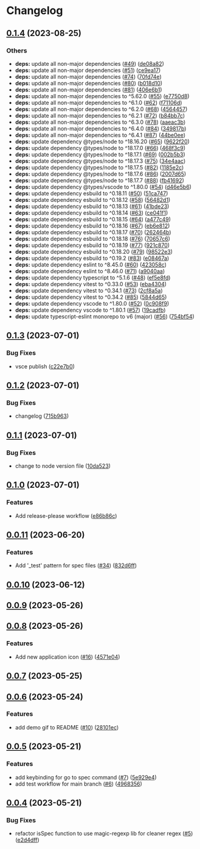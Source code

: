 # Changelog

## [0.1.4](https://github.com/bisquit/vscode-fuzzy-go-to-spec/compare/v0.1.3...v0.1.4) (2023-08-25)


### Others

* **deps:** update all non-major dependencies ([#49](https://github.com/bisquit/vscode-fuzzy-go-to-spec/issues/49)) ([de08a82](https://github.com/bisquit/vscode-fuzzy-go-to-spec/commit/de08a823f4f8689b3a8d22b3fece323c40c524c5))
* **deps:** update all non-major dependencies ([#51](https://github.com/bisquit/vscode-fuzzy-go-to-spec/issues/51)) ([ce9ea17](https://github.com/bisquit/vscode-fuzzy-go-to-spec/commit/ce9ea17875219e62168c60c36977f68bbcc80dae))
* **deps:** update all non-major dependencies ([#74](https://github.com/bisquit/vscode-fuzzy-go-to-spec/issues/74)) ([70fd74e](https://github.com/bisquit/vscode-fuzzy-go-to-spec/commit/70fd74e01e1918592c15b366a6b9df7822a5ae7d))
* **deps:** update all non-major dependencies ([#80](https://github.com/bisquit/vscode-fuzzy-go-to-spec/issues/80)) ([b018d10](https://github.com/bisquit/vscode-fuzzy-go-to-spec/commit/b018d10ede308f14d1734adfcfdfb5b8d87ecb8d))
* **deps:** update all non-major dependencies ([#81](https://github.com/bisquit/vscode-fuzzy-go-to-spec/issues/81)) ([406e6b1](https://github.com/bisquit/vscode-fuzzy-go-to-spec/commit/406e6b1e1f33eb9bf40b609d18b144c339b304e1))
* **deps:** update all non-major dependencies to ^5.62.0 ([#55](https://github.com/bisquit/vscode-fuzzy-go-to-spec/issues/55)) ([e7750d8](https://github.com/bisquit/vscode-fuzzy-go-to-spec/commit/e7750d8e88f5d5073dfbdacc10f758e50d7aef37))
* **deps:** update all non-major dependencies to ^6.1.0 ([#62](https://github.com/bisquit/vscode-fuzzy-go-to-spec/issues/62)) ([f71106d](https://github.com/bisquit/vscode-fuzzy-go-to-spec/commit/f71106d06565b5220c3df8106b03a5d13f57d3af))
* **deps:** update all non-major dependencies to ^6.2.0 ([#68](https://github.com/bisquit/vscode-fuzzy-go-to-spec/issues/68)) ([4564457](https://github.com/bisquit/vscode-fuzzy-go-to-spec/commit/45644578dd145bef1c930f9919cafb1c843b9fd6))
* **deps:** update all non-major dependencies to ^6.2.1 ([#72](https://github.com/bisquit/vscode-fuzzy-go-to-spec/issues/72)) ([b84bb7c](https://github.com/bisquit/vscode-fuzzy-go-to-spec/commit/b84bb7cf4797769114eab2b086a183655fcbc755))
* **deps:** update all non-major dependencies to ^6.3.0 ([#78](https://github.com/bisquit/vscode-fuzzy-go-to-spec/issues/78)) ([aaeac3b](https://github.com/bisquit/vscode-fuzzy-go-to-spec/commit/aaeac3b08fd3d25c0495aa2f10998950a80544d3))
* **deps:** update all non-major dependencies to ^6.4.0 ([#84](https://github.com/bisquit/vscode-fuzzy-go-to-spec/issues/84)) ([349817b](https://github.com/bisquit/vscode-fuzzy-go-to-spec/commit/349817bb69db7dd6de6ab635f021706f1f5b4ba5))
* **deps:** update all non-major dependencies to ^6.4.1 ([#87](https://github.com/bisquit/vscode-fuzzy-go-to-spec/issues/87)) ([44be0ee](https://github.com/bisquit/vscode-fuzzy-go-to-spec/commit/44be0eea13f9be358a730df1a72bf8ee73161a6f))
* **deps:** update dependency @types/node to ^18.16.20 ([#65](https://github.com/bisquit/vscode-fuzzy-go-to-spec/issues/65)) ([9622f20](https://github.com/bisquit/vscode-fuzzy-go-to-spec/commit/9622f20db42f67cd3eea1aeddd38c504544db552))
* **deps:** update dependency @types/node to ^18.17.0 ([#66](https://github.com/bisquit/vscode-fuzzy-go-to-spec/issues/66)) ([468f3c9](https://github.com/bisquit/vscode-fuzzy-go-to-spec/commit/468f3c9b33e2d08ad377ff06df9caf05de0c9930))
* **deps:** update dependency @types/node to ^18.17.1 ([#69](https://github.com/bisquit/vscode-fuzzy-go-to-spec/issues/69)) ([002b5b3](https://github.com/bisquit/vscode-fuzzy-go-to-spec/commit/002b5b31fa312378ac6ffa895c497ba33aa836f3))
* **deps:** update dependency @types/node to ^18.17.3 ([#75](https://github.com/bisquit/vscode-fuzzy-go-to-spec/issues/75)) ([34e4aac](https://github.com/bisquit/vscode-fuzzy-go-to-spec/commit/34e4aac85a04cc25b79833ff3636fbab3f33bd16))
* **deps:** update dependency @types/node to ^18.17.5 ([#82](https://github.com/bisquit/vscode-fuzzy-go-to-spec/issues/82)) ([1185e2c](https://github.com/bisquit/vscode-fuzzy-go-to-spec/commit/1185e2ccb7d726b5c22b1548ac175db49f3c13ce))
* **deps:** update dependency @types/node to ^18.17.6 ([#86](https://github.com/bisquit/vscode-fuzzy-go-to-spec/issues/86)) ([2007d65](https://github.com/bisquit/vscode-fuzzy-go-to-spec/commit/2007d6598ecfb009bed66bca7dba43bb4e78091c))
* **deps:** update dependency @types/node to ^18.17.7 ([#88](https://github.com/bisquit/vscode-fuzzy-go-to-spec/issues/88)) ([fb41692](https://github.com/bisquit/vscode-fuzzy-go-to-spec/commit/fb41692926b61540ffdbe4792b70f45f7817da00))
* **deps:** update dependency @types/vscode to ^1.80.0 ([#54](https://github.com/bisquit/vscode-fuzzy-go-to-spec/issues/54)) ([d46e5b6](https://github.com/bisquit/vscode-fuzzy-go-to-spec/commit/d46e5b692f0248238b5cb9617192c5953216c9d9))
* **deps:** update dependency esbuild to ^0.18.11 ([#50](https://github.com/bisquit/vscode-fuzzy-go-to-spec/issues/50)) ([51ca747](https://github.com/bisquit/vscode-fuzzy-go-to-spec/commit/51ca7476795e39e5cd69d277386d9e80d935d99d))
* **deps:** update dependency esbuild to ^0.18.12 ([#58](https://github.com/bisquit/vscode-fuzzy-go-to-spec/issues/58)) ([56482d1](https://github.com/bisquit/vscode-fuzzy-go-to-spec/commit/56482d1dd0f0c7f2981de3d6454c5589b685226b))
* **deps:** update dependency esbuild to ^0.18.13 ([#61](https://github.com/bisquit/vscode-fuzzy-go-to-spec/issues/61)) ([41bde23](https://github.com/bisquit/vscode-fuzzy-go-to-spec/commit/41bde23cf433e4677365bf99352fcd87d5c3abb7))
* **deps:** update dependency esbuild to ^0.18.14 ([#63](https://github.com/bisquit/vscode-fuzzy-go-to-spec/issues/63)) ([ce041f1](https://github.com/bisquit/vscode-fuzzy-go-to-spec/commit/ce041f1f47bed251542d5360fed9657a5686d9be))
* **deps:** update dependency esbuild to ^0.18.15 ([#64](https://github.com/bisquit/vscode-fuzzy-go-to-spec/issues/64)) ([a477c49](https://github.com/bisquit/vscode-fuzzy-go-to-spec/commit/a477c4991121f5aff57c49f677808d0ffdeb549a))
* **deps:** update dependency esbuild to ^0.18.16 ([#67](https://github.com/bisquit/vscode-fuzzy-go-to-spec/issues/67)) ([eb6e812](https://github.com/bisquit/vscode-fuzzy-go-to-spec/commit/eb6e812e2aa0619f55d03abc1b7b64b5be1204f5))
* **deps:** update dependency esbuild to ^0.18.17 ([#70](https://github.com/bisquit/vscode-fuzzy-go-to-spec/issues/70)) ([262464b](https://github.com/bisquit/vscode-fuzzy-go-to-spec/commit/262464bce4caba6e6c33e0f75e5602897f4a5bef))
* **deps:** update dependency esbuild to ^0.18.18 ([#76](https://github.com/bisquit/vscode-fuzzy-go-to-spec/issues/76)) ([70657c6](https://github.com/bisquit/vscode-fuzzy-go-to-spec/commit/70657c6acbedc27f1a4a1a9e6a961bea53006a43))
* **deps:** update dependency esbuild to ^0.18.19 ([#77](https://github.com/bisquit/vscode-fuzzy-go-to-spec/issues/77)) ([921c870](https://github.com/bisquit/vscode-fuzzy-go-to-spec/commit/921c8704f7e6e1a86a72fdc1d7efb2dd64df6a47))
* **deps:** update dependency esbuild to ^0.18.20 ([#79](https://github.com/bisquit/vscode-fuzzy-go-to-spec/issues/79)) ([98522e3](https://github.com/bisquit/vscode-fuzzy-go-to-spec/commit/98522e36fe119f1bb48ec08c8ee9f30c82af8a5a))
* **deps:** update dependency esbuild to ^0.19.2 ([#83](https://github.com/bisquit/vscode-fuzzy-go-to-spec/issues/83)) ([e08467a](https://github.com/bisquit/vscode-fuzzy-go-to-spec/commit/e08467a2d023002aff5e0ef93803cf45747c71b1))
* **deps:** update dependency eslint to ^8.45.0 ([#60](https://github.com/bisquit/vscode-fuzzy-go-to-spec/issues/60)) ([423058c](https://github.com/bisquit/vscode-fuzzy-go-to-spec/commit/423058c3a815c4d067cff2d186b1fd07c4c4df43))
* **deps:** update dependency eslint to ^8.46.0 ([#71](https://github.com/bisquit/vscode-fuzzy-go-to-spec/issues/71)) ([a9040aa](https://github.com/bisquit/vscode-fuzzy-go-to-spec/commit/a9040aabe86154293a25adb9c47cad1883339232))
* **deps:** update dependency typescript to ^5.1.6 ([#48](https://github.com/bisquit/vscode-fuzzy-go-to-spec/issues/48)) ([ef5e8fd](https://github.com/bisquit/vscode-fuzzy-go-to-spec/commit/ef5e8fdc56e9de4d1a01e28f6f39648a52580eac))
* **deps:** update dependency vitest to ^0.33.0 ([#53](https://github.com/bisquit/vscode-fuzzy-go-to-spec/issues/53)) ([eba4304](https://github.com/bisquit/vscode-fuzzy-go-to-spec/commit/eba4304926600021de9ae43cb8a3da0e6955378e))
* **deps:** update dependency vitest to ^0.34.1 ([#73](https://github.com/bisquit/vscode-fuzzy-go-to-spec/issues/73)) ([2cf8a5a](https://github.com/bisquit/vscode-fuzzy-go-to-spec/commit/2cf8a5a93a9d39c8732a6796a5798628ee6518d2))
* **deps:** update dependency vitest to ^0.34.2 ([#85](https://github.com/bisquit/vscode-fuzzy-go-to-spec/issues/85)) ([5844d65](https://github.com/bisquit/vscode-fuzzy-go-to-spec/commit/5844d6543859cd73a70c907c8aecb8af6ee9bdd5))
* **deps:** update dependency vscode to ^1.80.0 ([#52](https://github.com/bisquit/vscode-fuzzy-go-to-spec/issues/52)) ([0c908f9](https://github.com/bisquit/vscode-fuzzy-go-to-spec/commit/0c908f9857d6a41acd272f94888fa99e87a75a6c))
* **deps:** update dependency vscode to ^1.80.1 ([#57](https://github.com/bisquit/vscode-fuzzy-go-to-spec/issues/57)) ([19cadfb](https://github.com/bisquit/vscode-fuzzy-go-to-spec/commit/19cadfb2a82a96d3d30131a3ca8f67fde33db9dd))
* **deps:** update typescript-eslint monorepo to v6 (major) ([#56](https://github.com/bisquit/vscode-fuzzy-go-to-spec/issues/56)) ([754bf54](https://github.com/bisquit/vscode-fuzzy-go-to-spec/commit/754bf54aab0f0cc23ab5b315e4c2634fe20951d1))

## [0.1.3](https://github.com/bisquit/vscode-fuzzy-go-to-spec/compare/v0.1.2...v0.1.3) (2023-07-01)


### Bug Fixes

* vsce publish ([c22e7b0](https://github.com/bisquit/vscode-fuzzy-go-to-spec/commit/c22e7b0362751a6a68a7a9212dff5defdb7b11a5))

## [0.1.2](https://github.com/bisquit/vscode-fuzzy-go-to-spec/compare/v0.1.1...v0.1.2) (2023-07-01)


### Bug Fixes

* changelog ([715b963](https://github.com/bisquit/vscode-fuzzy-go-to-spec/commit/715b963835d7e5f44b5bf638de13c65ccf838b9d))

## [0.1.1](https://github.com/bisquit/vscode-fuzzy-go-to-spec/compare/v0.1.0...v0.1.1) (2023-07-01)

### Bug Fixes

- change to node version file ([10da523](https://github.com/bisquit/vscode-fuzzy-go-to-spec/commit/10da523cf4c04540a03724a4e5325b9438154901))

## [0.1.0](https://github.com/bisquit/vscode-fuzzy-go-to-spec/compare/v0.0.11...v0.1.0) (2023-07-01)

### Features

- Add release-please workflow ([e86b86c](https://github.com/bisquit/vscode-fuzzy-go-to-spec/commit/e86b86cfa2ba829d66bf3f14aa51d913d7052a60))

## [0.0.11](https://github.com/bisquit/vscode-fuzzy-go-to-spec/compare/v0.0.10...v0.0.11) (2023-06-20)

### Features

- Add '\_test' pattern for spec files ([#34](https://github.com/bisquit/vscode-fuzzy-go-to-spec/issues/34)) ([832d6ff](https://github.com/bisquit/vscode-fuzzy-go-to-spec/commit/832d6ff02d04d48ad00950124d87c22ea3792847))

## [0.0.10](https://github.com/bisquit/vscode-fuzzy-go-to-spec/compare/v0.0.9...v0.0.10) (2023-06-12)

## [0.0.9](https://github.com/bisquit/vscode-fuzzy-go-to-spec/compare/v0.0.8...v0.0.9) (2023-05-26)

## [0.0.8](https://github.com/bisquit/vscode-fuzzy-go-to-spec/compare/v0.0.7...v0.0.8) (2023-05-26)

### Features

- Add new application icon ([#16](https://github.com/bisquit/vscode-fuzzy-go-to-spec/issues/16)) ([4571e04](https://github.com/bisquit/vscode-fuzzy-go-to-spec/commit/4571e041a1539036d129b567f14c6152869ea819))

## [0.0.7](https://github.com/bisquit/vscode-fuzzy-go-to-spec/compare/v0.0.6...v0.0.7) (2023-05-25)

## [0.0.6](https://github.com/bisquit/vscode-fuzzy-go-to-spec/compare/v0.0.5...v0.0.6) (2023-05-24)

### Features

- add demo gif to README ([#10](https://github.com/bisquit/vscode-fuzzy-go-to-spec/issues/10)) ([28101ec](https://github.com/bisquit/vscode-fuzzy-go-to-spec/commit/28101ecf3152cae861db9e1e93daf6a54bb28d1f))

## [0.0.5](https://github.com/bisquit/vscode-fuzzy-go-to-spec/compare/v0.0.4...v0.0.5) (2023-05-21)

### Features

- add keybinding for go to spec command ([#7](https://github.com/bisquit/vscode-fuzzy-go-to-spec/issues/7)) ([5e929e4](https://github.com/bisquit/vscode-fuzzy-go-to-spec/commit/5e929e44a20bac5ce81b4d7747a4b3486b3145f4))
- add test workflow for main branch ([#6](https://github.com/bisquit/vscode-fuzzy-go-to-spec/issues/6)) ([4968356](https://github.com/bisquit/vscode-fuzzy-go-to-spec/commit/49683563e20e493338d840dd7720cca1d7b2a71f))

## [0.0.4](https://github.com/bisquit/vscode-fuzzy-go-to-spec/compare/v0.0.3...v0.0.4) (2023-05-21)

### Bug Fixes

- refactor isSpec function to use magic-regexp lib for cleaner regex ([#5](https://github.com/bisquit/vscode-fuzzy-go-to-spec/issues/5)) ([e2d4dff](https://github.com/bisquit/vscode-fuzzy-go-to-spec/commit/e2d4dff5cc8cb85129c037c0e7c60f0d9065a2cb))
